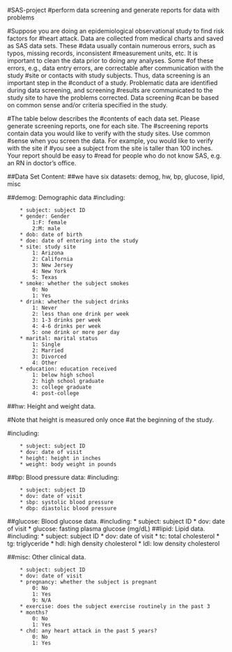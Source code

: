 #SAS-project
#perform data screening and generate reports for data with problems

#Suppose you are doing an epidemiological observational study to find risk factors for
#heart attack. Data are collected from medical charts and saved as SAS data sets. These
#data usually contain numerous errors, such as typos, missing records, inconsistent
#measurement units, etc. It is important to clean the data prior to doing any analyses. Some
#of these errors, e.g., data entry errors, are correctable after communication with the study
#site or contacts with study subjects. Thus, data screening is an important step in the
#conduct of a study. Problematic data are identified during data screening, and screening
#results are communicated to the study site to have the problems corrected. Data screening
#can be based on common sense and/or criteria specified in the study.

#The table below describes the
#contents of each data set. Please generate screening reports, one for each site. The
#screening reports contain data you would like to verify with the study sites. Use common
#sense when you screen the data. For example, you would like to verify with the site if
#you see a subject from the site is taller than 100 inches. Your report should be easy to
#read for people who do not know SAS, e.g. an RN in doctor’s office. 


##Data Set Content:
##we have six datasets: demog, hw, bp, glucose, lipid, misc

##demog: Demographic data 
 #including:

        * subject: subject ID
        * gender: Gender
            1:F: female
            2:M: male
        * dob: date of birth
        * doe: date of entering into the study
        * site: study site
            1: Arizona
            2: California
            3: New Jersey
            4: New York
            5: Texas
        * smoke: whether the subject smokes
            0: No
            1: Yes
        * drink: whether the subject drinks
            1: Never
            2: less than one drink per week
            3: 1-3 drinks per week
            4: 4-6 drinks per week
            5: one drink or more per day
        * marital: marital status
            1: Single
            2: Married
            3: Divorced
            4: Other
        * education: education received
            1: below high school
            2: high school graduate
            3: college graduate
            4: post-college 
            
##hw: Height and weight data.

#Note that height is measured only once 
#at the beginning of the study.

 #including:

        * subject: subject ID
        * dov: date of visit
        * height: height in inches
        * weight: body weight in pounds
        
##bp: Blood pressure data:
 #including:
 
        * subject: subject ID
        * dov: date of visit
        * sbp: systolic blood pressure
        * dbp: diastolic blood pressure
        
##glucose: Blood glucose data.
 #including:
        * subject: subject ID
        * dov: date of visit
        * glucose: fasting plasma glucose (mg/dL)
##lipid: Lipid data.
 #including:
        * subject: subject ID
        * dov: date of visit
        * tc: total cholesterol
        * tg: triglyceride
        * hdl: high density cholesterol
        * ldl: low density cholesterol

        
##misc: Other clinical data.       
        
        * subject: subject ID
        * dov: date of visit
        * pregnancy: whether the subject is pregnant
            0: No
            1: Yes
            9: N/A
        * exercise: does the subject exercise routinely in the past 3
        * months?
            0: No
            1: Yes
        * chd: any heart attack in the past 5 years?
            0: No
            1: Yes 
